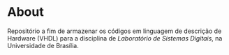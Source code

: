 # About

Repositório a fim de armazenar os códigos em linguagem de descrição de Hardware (VHDL) para a disciplina de _Laboratório de Sistemas Digitais_, na Universidade de Brasília.
